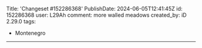 Title: 'Changeset #152286368'
PublishDate: 2024-06-05T12:41:45Z
id: 152286368
user: L29Ah
comment: more walled meadows
created_by: iD 2.29.0
tags:
- Montenegro

---
